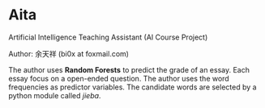 # Aita

Artificial Intelligence Teaching Assistant (AI Course Project)

Author: 余天祥  (bi0x at foxmail.com)

The author uses **Random Forests** to predict the grade of an essay.
Each essay focus on a open-ended question.  The author uses the word
frequencies as predictor variables.  The candidate words are selected
by a python module called *jieba*.